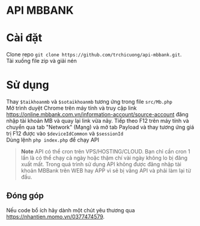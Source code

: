 # API MBBANK

# Cài đặt

Clone repo `git clone https://github.com/trchicuong/api-mbbank.git`. <br>
Tải xuống file zip và giải nén

# Sử dụng

Thay `$taikhoanmb` và `$sotaikhoanmb` tương ứng trong file `src/Mb.php` <br>
Mở trình duyệt Chrome trên máy tính và truy cập link https://online.mbbank.com.vn/information-account/source-account đăng nhập tài khoản MB và quay lại link vừa nãy. Tiếp theo F12 trên máy tính và chuyển qua tab "Network" (Mạng) và mở tab Payload và thay tương ứng giá trị F12 được vào `$deviceIdCommon` và `$sessionId` <br>
Dùng lệnh `php index.php` để chạy API <br>
> **Note**
> API có thể cron trên VPS/HOSTING/CLOUD. Bạn chỉ cần cron 1 lần là có thể chạy cả ngày hoặc thậm chí vài ngày không lo bị đăng xuất mất. Trong quá trình sử dụng API không được đăng nhập tài khoản MBBank trên WEB hay APP vì sẽ bị văng API và phải làm lại từ đầu.

## Đóng góp

Nếu code bổ ích hãy dành một chút yêu thương qua https://nhantien.momo.vn/0377474579.